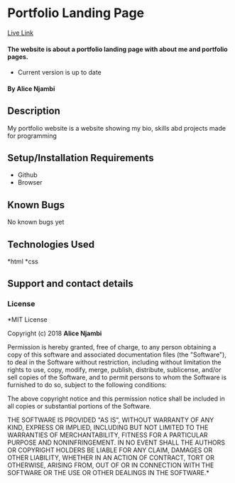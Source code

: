 # Portfolio Landing Page
[Live Link](https://github.com/njambi25/Portfolio-landing-page.git)
#### The website is about a portfolio landing page with about me and portfolio pages.
* Current version is up to date
#### By **Alice Njambi**
## Description
My portfolio website is a website showing my bio, skills abd projects made for programming
## Setup/Installation Requirements
* Github
* Browser
## Known Bugs
No known bugs yet

## Technologies Used
*html
*css
## Support and contact details
### License
*MIT License

Copyright (c) 2018 **Alice Njambi**

Permission is hereby granted, free of charge, to any person obtaining a copy
of this software and associated documentation files (the "Software"), to deal
in the Software without restriction, including without limitation the rights
to use, copy, modify, merge, publish, distribute, sublicense, and/or sell
copies of the Software, and to permit persons to whom the Software is
furnished to do so, subject to the following conditions:

The above copyright notice and this permission notice shall be included in all
copies or substantial portions of the Software.

THE SOFTWARE IS PROVIDED "AS IS", WITHOUT WARRANTY OF ANY KIND, EXPRESS OR
IMPLIED, INCLUDING BUT NOT LIMITED TO THE WARRANTIES OF MERCHANTABILITY,
FITNESS FOR A PARTICULAR PURPOSE AND NONINFRINGEMENT. IN NO EVENT SHALL THE
AUTHORS OR COPYRIGHT HOLDERS BE LIABLE FOR ANY CLAIM, DAMAGES OR OTHER
LIABILITY, WHETHER IN AN ACTION OF CONTRACT, TORT OR OTHERWISE, ARISING FROM,
OUT OF OR IN CONNECTION WITH THE SOFTWARE OR THE USE OR OTHER DEALINGS IN THE
SOFTWARE.*

  
